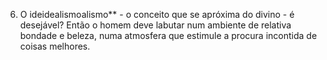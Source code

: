 ﻿6. O ideidealismoalismo** - o conceito que se apróxima do divino - é desejável? Então o homem deve labutar num ambiente de relativa bondade e beleza, numa atmosfera que estimule a procura incontida de coisas melhores.